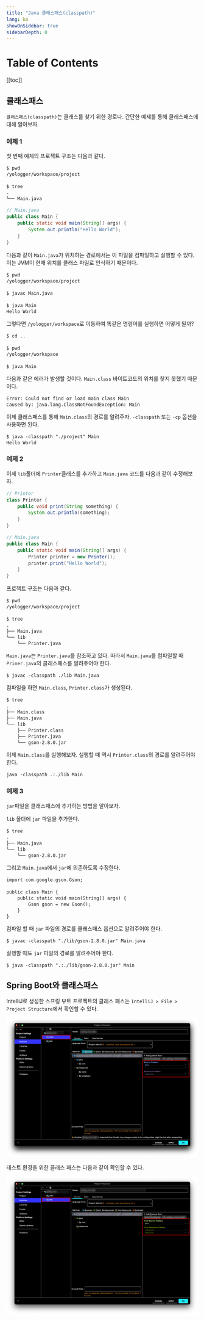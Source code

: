 ```yaml
---
title: "Java 클래스패스(classpath)"
lang: ko
showOnSidebar: true
sidebarDepth: 0
---
```


# Table of Contents 
[[toc]]

## 클래스패스
`클래스패스(classpath)`는 클래스를 찾기 위한 경로다. 간단한 예제를 통해 클래스패스에 대해 알아보자. 

### 예제 1
첫 번째 예제의 프로젝트 구조는 다음과 같다.
```
$ pwd 
/yologger/workspace/project

$ tree
.
└── Main.java
```
``` java 
// Main.java
public class Main {
	public static void main(String[] args) {
		System.out.println("Hello World");
	}
}
```
다음과 같이 `Main.java`가 위치하는 경로에서는 이 파일을 컴파일하고 실행할 수 있다. 이는 JVM이 현재 위치를 클래스 파일로 인식하기 때문이다.
```
$ pwd 
/yologger/workspace/project

$ javac Main.java

$ java Main
Hello World
```
그렇다면 `/yologger/workspace`로 이동하여 똑같은 명령어를 실행하면 어떻게 될까?
```{4}
$ cd ..

$ pwd
/yologger/workspace

$ java Main
```
다음과 같은 에러가 발생할 것이다. `Main.class` 바이트코드의 위치를 찾지 못했기 때문이다.
```
Error: Could not find or load main class Main
Caused by: java.lang.ClassNotFoundException: Main
```

이제 클래스패스를 통해 `Main.class`의 경로를 알려주자. `-classpath` 또는 `-cp` 옵션을 사용하면 된다.
```
$ java -classpath "./project" Main
Hello World
```

### 예제 2
이제 `lib`폴더에 `Printer`클래스를 추가하고 `Main.java` 코드를 다음과 같이 수정해보자.
``` java
// Printer
class Printer {
    public void print(String something) {
        System.out.println(something);
    }
}
```
``` java
// Main.java
public class Main {
	public static void main(String[] args) {
		Printer printer = new Printer();
        printer.print("Hello World");
	}
}
```
프로젝트 구조는 다음과 같다.
```
$ pwd 
/yologger/workspace/project

$ tree
.
├── Main.java
└── lib
    └── Printer.java
```
`Main.java`는 `Printer.java`를 참조하고 있다. 따라서 `Main.java`를 컴파일할 때 `Priner.java`의 클래스패스를 알려주어야 한다.
```
$ javac -classpath ./lib Main.java
```
컴파일을 하면 `Main.class`, `Printer.class`가 생성된다.
```
$ tree
.
├── Main.class
├── Main.java
└── lib
    ├── Printer.class
    ├── Printer.java
    └── gson-2.8.0.jar
```
이제 `Main.class`를 실행해보자. 실행할 때 역시 `Printer.class`의 경로를 알려주어야 한다.
```
java -classpath .:./lib Main
```

### 예제 3
`jar`파일을 클래스패스에 추가하는 방법을 알아보자. 

`lib` 폴더에 `jar` 파일을 추가한다.
``` {5} 
$ tree
.
├── Main.java
└── lib
    └── gson-2.8.0.jar
```
그리고 `Main.java`에서 `jar`에 의존하도록 수정한다.
``` java{1,5}
import com.google.gson.Gson;

public class Main {
	public static void main(String[] args) {
		Gson gson = new Gson();
	}
}
```

컴파일 할 때 `jar` 파일의 경로를 클래스패스 옵션으로 알려주어야 한다.
```
$ javac -classpath "./lib/gson-2.8.0.jar" Main.java
```
실행할 때도 `jar` 파일의 경로를 알려주어야 한다.
```
$ java -classpath ".:./lib/gson-2.8.0.jar" Main
```

## Spring Boot와 클래스패스
IntelliJ로 생성한 스프링 부트 프로젝트의 클래스 패스는 `IntelliJ > File > Project Structure`에서 확인할 수 있다.

![](./180107_classpath/1.png)

테스트 환경을 위한 클래스 패스는 다음과 같이 확인할 수 있다.

![](./180107_classpath/2.png)
